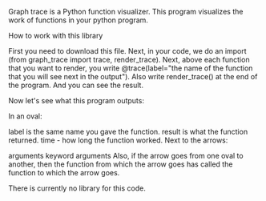 Graph trace is a Python function visualizer. This program visualizes the work of functions in your python program.

How to work with this library

First you need to download this file. Next, in your code, we do an import (from graph_trace import trace, render_trace). Next, above each function that you want to render, you write @trace(label="the name of the function that you will see next in the output"). Also write render_trace() at the end of the program. And you can see the result.

Now let's see what this program outputs:

In an oval:

label is the same name you gave the function.
result is what the function returned.
time - how long the function worked.
Next to the arrows:

arguments
keyword arguments
Also, if the arrow goes from one oval to another, then the function from which the arrow goes has called the function to which the arrow goes.

There is currently no library for this code.
